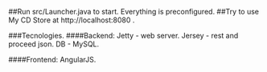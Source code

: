##Run src/Launcher.java to start. Everything is preconfigured.
##Try to use My CD Store at http://localhost:8080 .

###Tecnologies.
####Backend:
Jetty - web server.
Jersey - rest and proceed json.
DB - MySQL.

####Frontend:
AngularJS.
